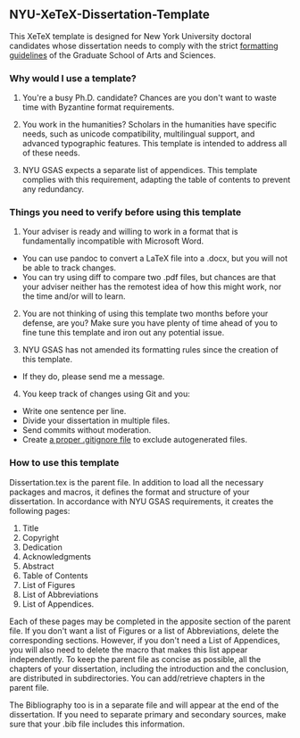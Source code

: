 ## NYU-XeTeX-Dissertation-Template

This XeTeX template is designed for New York University doctoral candidates whose dissertation needs to comply with the strict [formatting guidelines](http://gsas.nyu.edu/content/dam/nyu-as/gsas/documents/dissertationsubmissionrelated/Doctoral%20Dissertation%20Formatting%20Requirements%2010-09-15.pdf "formatting guidelines") of the Graduate School of Arts and Sciences. 

### Why would I use a template?

1. You're a busy Ph.D. candidate? Chances are you don't want to waste time with Byzantine format requirements.

2. You work in the humanities? Scholars in the humanities have specific needs, such as unicode compatibility, multilingual support, and advanced typographic features. This template is intended to address all of these needs.

3. NYU GSAS expects a separate list of appendices. This template complies with this requirement, adapting the table of contents to prevent any redundancy.    

### Things you need to verify before using this template

1. Your adviser is ready and willing to work in a format that is fundamentally incompatible with Microsoft Word.
  * You can use pandoc to convert a LaTeX file into a .docx, but you will not be able to track changes.
  * You can try using diff to compare two .pdf files, but chances are that your adviser neither has the remotest idea of how this might work, nor the time and/or will to learn.

2. You are not thinking of using this template two months before your defense, are you? Make sure you have plenty of time ahead of you to fine tune this template and iron out any potential issue.

3. NYU GSAS has not amended its formatting rules since the creation of this template.
  * If they do, please send me a message.

4. You keep track of changes using Git and you:
  * Write one sentence per line.
  * Divide your dissertation in multiple files.
  * Send commits without moderation.
  * Create [a proper .gitignore file](https://gist.github.com/kogakure/149016 "a proper .gitignore file") to exclude autogenerated files.
  
  ### How to use this template
Dissertation.tex is the parent file. In addition to load all the necessary packages and macros, it defines the format and structure of your dissertation. In accordance with NYU GSAS requirements, it creates the following pages: 

1. Title
2. Copyright
3. Dedication
4. Acknowledgments
5. Abstract
6. Table of Contents
7. List of Figures
8. List of Abbreviations
9. List of Appendices.  

Each of these pages may be completed in the apposite section of the parent file. If you don't want a list of Figures or a list of Abbreviations, delete the corresponding sections. However, if you don't need a List of Appendices, you will also need to delete the macro that makes this list appear independently. To keep the parent file as concise as possible, all the chapters of your dissertation, including the introduction and the conclusion, are distributed in subdirectories. You can add/retrieve chapters in the parent file.

The Bibliography too is in a separate file and will appear at the end of the dissertation. If you need to separate primary and secondary sources, make sure that your .bib file includes this information.
